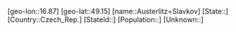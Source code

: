 ﻿---
location: [49.15,16.87]
type: City
tags:
- geo/City


SpocWebEntityId: 28939
isDeleted: false
confidential: public

---
[geo-lon::16.87]
[geo-lat::49.15]
[name::Austerlitz=Slavkov]
[State::]
[Country::Czech_Rep.]
[StateId::]
[Population::]
[Unknown::]


